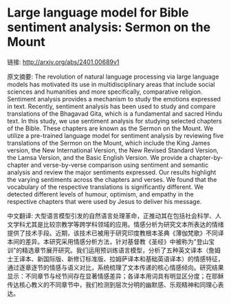 # Large language model for Bible sentiment analysis: Sermon on the Mount

链接: http://arxiv.org/abs/2401.00689v1

原文摘要:
The revolution of natural language processing via large language models has
motivated its use in multidisciplinary areas that include social sciences and
humanities and more specifically, comparative religion. Sentiment analysis
provides a mechanism to study the emotions expressed in text. Recently,
sentiment analysis has been used to study and compare translations of the
Bhagavad Gita, which is a fundamental and sacred Hindu text. In this study, we
use sentiment analysis for studying selected chapters of the Bible. These
chapters are known as the Sermon on the Mount. We utilize a pre-trained
language model for sentiment analysis by reviewing five translations of the
Sermon on the Mount, which include the King James version, the New
International Version, the New Revised Standard Version, the Lamsa Version, and
the Basic English Version. We provide a chapter-by-chapter and verse-by-verse
comparison using sentiment and semantic analysis and review the major
sentiments expressed. Our results highlight the varying sentiments across the
chapters and verses. We found that the vocabulary of the respective
translations is significantly different. We detected different levels of
humour, optimism, and empathy in the respective chapters that were used by
Jesus to deliver his message.

中文翻译:
大型语言模型引发的自然语言处理革命，正推动其在包括社会科学、人文学科尤其是比较宗教学等跨学科领域的应用。情感分析为研究文本所表达的情绪提供了技术手段。近期，该技术已被用于研究印度教根本圣典《薄伽梵歌》不同译本间的差异。本研究采用情感分析方法，针对基督教《圣经》中被称为"登山宝训"的精选章节展开研究。我们运用预训练语言模型，分析了五种英文译本（詹姆士王译本、新国际版、新修订标准版、拉姆萨译本和基础英语译本）的情感特征，通过逐章逐节的情感与语义对比，系统梳理了文本传递的核心情感倾向。研究结果显示：不同章节与经节间存在显著情感差异；各译本用词具有明显区分度；在耶稣传达核心教义的不同章节中，我们检测到层次分明的幽默感、乐观精神和同理心表达。
